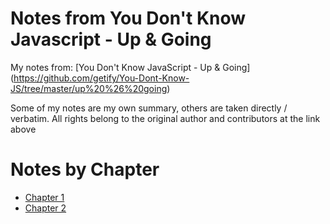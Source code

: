# Notes from You Don't Know Javascript - Up & Going #
My notes from:
[You Don't Know JavaScript - Up & Going]
(https://github.com/getify/You-Dont-Know-JS/tree/master/up%20%26%20going)

Some of my notes are my own summary, others are taken directly / verbatim.
All rights belong to the original author and contributors at the link above

# Notes by Chapter #
- [Chapter 1](ch1.md)
- [Chapter 2](ch2.md)
